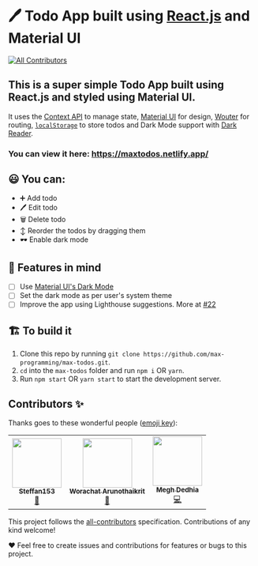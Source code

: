 # 🖊️ Todo App built using [React.js](https://reactjs.org/) and Material UI
<!-- ALL-CONTRIBUTORS-BADGE:START - Do not remove or modify this section -->
[![All Contributors](https://img.shields.io/badge/all_contributors-3-orange.svg?style=flat-square)](#contributors-)
<!-- ALL-CONTRIBUTORS-BADGE:END -->

## This is a super simple Todo App built using React.js and styled using Material UI.

It uses the [Context API](https://reactjs.org/docs/context.html) to manage state, [Material UI](https://material-ui.com/) for design, [Wouter](https://github.com/molefrog/wouter) for routing, [`localStorage`](https://developer.mozilla.org/en-US/docs/Web/API/Window/localStorage) to store todos and Dark Mode support with [Dark Reader](https://darkreader.org/).

### You can view it here: https://maxtodos.netlify.app/

## 😃 You can:

- ➕ Add todo
- 🖊️ Edit todo
- 🗑️ Delete todo
- ↕️ Reorder the todos by dragging them
- 🕶️ Enable dark mode

## 🧠 Features in mind

- [ ] Use [Material UI's Dark Mode](https://material-ui.com/customization/palette/#user-preference)
- [ ] Set the dark mode as per user's system theme
- [ ] Improve the app using Lighthouse suggestions. More at [#22](https://github.com/max-programming/max-todos/issues/22)

## 🏗️ To build it

1. Clone this repo by running `git clone https://github.com/max-programming/max-todos.git`.
2. `cd` into the `max-todos` folder and run `npm i` OR `yarn`.
3. Run `npm start` OR `yarn start` to start the development server.

## Contributors ✨

Thanks goes to these wonderful people ([emoji key](https://allcontributors.org/docs/en/emoji-key)):

<!-- ALL-CONTRIBUTORS-LIST:START - Do not remove or modify this section -->
<!-- prettier-ignore-start -->
<!-- markdownlint-disable -->
<table>
  <tr>
    <td align="center"><a href="https://github.com/Steffan153"><img src="https://avatars0.githubusercontent.com/u/40404519?v=4" width="100px;" alt=""/><br /><sub><b>Steffan153</b></sub></a><br /><a href="#ideas-Steffan153" title="Ideas, Planning, & Feedback">🤔</a></td>
    <td align="center"><a href="https://github.com/worachatsun"><img src="https://avatars0.githubusercontent.com/u/9085914?v=4" width="100px;" alt=""/><br /><sub><b>Worachat Arunothaikrit</b></sub></a><br /><a href="#ideas-worachatsun" title="Ideas, Planning, & Feedback">🤔</a></td>
    <td align="center"><a href="https://github.com/m11dedhia"><img src="https://avatars3.githubusercontent.com/u/13602231?v=4" width="100px;" alt=""/><br /><sub><b>Megh Dedhia</b></sub></a><br /><a href="https://github.com/max-programming/max-todos/commits?author=m11dedhia" title="Code">💻</a></td>
  </tr>
</table>

<!-- markdownlint-enable -->
<!-- prettier-ignore-end -->
<!-- ALL-CONTRIBUTORS-LIST:END -->

This project follows the [all-contributors](https://github.com/all-contributors/all-contributors) specification. Contributions of any kind welcome!

❤️ Feel free to create issues and contributions for features or bugs to this project.

